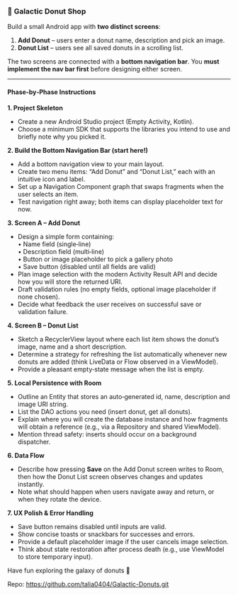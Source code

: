### 🍩 **Galactic Donut Shop**

Build a small Android app with **two distinct screens**:

1. **Add Donut** – users enter a donut name, description and pick an image.  
2. **Donut List** – users see all saved donuts in a scrolling list.

The two screens are connected with a **bottom navigation bar**. You **must implement the nav bar first** before designing either screen.

---

#### Phase‑by‑Phase Instructions

**1. Project Skeleton**  
- Create a new Android Studio project (Empty Activity, Kotlin).  
- Choose a minimum SDK that supports the libraries you intend to use and briefly note why you picked it.

**2. Build the Bottom Navigation Bar (start here!)**  
- Add a bottom navigation view to your main layout.  
- Create two menu items: “Add Donut” and “Donut List,” each with an intuitive icon and label.  
- Set up a Navigation Component graph that swaps fragments when the user selects an item.  
- Test navigation right away; both items can display placeholder text for now.

**3. Screen A – Add Donut**  
- Design a simple form containing:  
  • Name field (single‑line)  
  • Description field (multi‑line)  
  • Button or image placeholder to pick a gallery photo  
  • Save button (disabled until all fields are valid)  
- Plan image selection with the modern Activity Result API and decide how you will store the returned URI.  
- Draft validation rules (no empty fields, optional image placeholder if none chosen).  
- Decide what feedback the user receives on successful save or validation failure.

**4. Screen B – Donut List**  
- Sketch a RecyclerView layout where each list item shows the donut’s image, name and a short description.  
- Determine a strategy for refreshing the list automatically whenever new donuts are added (think LiveData or Flow observed in a ViewModel).  
- Provide a pleasant empty‑state message when the list is empty.

**5. Local Persistence with Room**  
- Outline an Entity that stores an auto‑generated id, name, description and image URI string.  
- List the DAO actions you need (insert donut, get all donuts).  
- Explain where you will create the database instance and how fragments will obtain a reference (e.g., via a Repository and shared ViewModel).  
- Mention thread safety: inserts should occur on a background dispatcher.

**6. Data Flow**  
- Describe how pressing **Save** on the Add Donut screen writes to Room, then how the Donut List screen observes changes and updates instantly.  
- Note what should happen when users navigate away and return, or when they rotate the device.

**7. UX Polish & Error Handling**  
- Save button remains disabled until inputs are valid.  
- Show concise toasts or snackbars for successes and errors.  
- Provide a default placeholder image if the user cancels image selection.  
- Think about state restoration after process death (e.g., use ViewModel to store temporary input).


Have fun exploring the galaxy of donuts 🚀

Repo: https://github.com/talia0404/Galactic-Donuts.git
